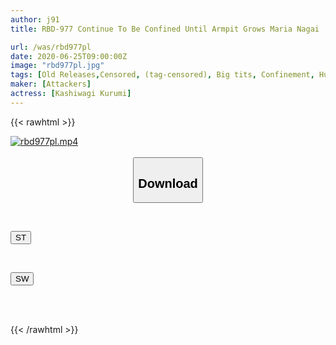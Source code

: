 ```yaml
---
author: j91
title: RBD-977 Continue To Be Confined Until Armpit Grows Maria Nagai

url: /was/rbd977pl
date: 2020-06-25T09:00:00Z
image: "rbd977pl.jpg"
tags: [Old Releases,Censored, (tag-censored), Big tits, Confinement, Huge Butt, Solowork]
maker: [Attackers]
actress: [Kashiwagi Kurumi]
---
```



{{< rawhtml >}}

<div class="video" data-videoid="9Pxk7D0kr0u90y">
    <a href="javascript:;">
        <img src="/was/rbd977pl/rbd977pl.jpg" width="WIDTH" height="HEIGHT" alt="rbd977pl.mp4" loading="lazy">
    </a>
</div>

<script type="text/javascript" src="https://j91.asia/asset/on-demand-st.js"></script>

<br>
  <link rel="stylesheet" href="https://j91.asia/asset/bs5.css">
  
  <center>
  <button class="btn btn-primary" type="button" data-bs-toggle="collapse" data-bs-target=".multi-collapse" aria-expanded="false" aria-controls="multiCollapseExample1 multiCollapseExample2"><h2>Download</h2></button></center>
</p>
<div class="row">
  <div class="col">
    <div class="collapse multi-collapse" id="multiCollapseExample1">
      <div class="card card-body">
	      	      <br>
<div class="buttons">  
<p><a href="https://streamtape.to/v/9Pxk7D0kr0u90y" target="_blank"><button class="btn-hover color-3"><i class="fa fa-download"></i> ST</button></a></p></div>
    </div>
  </div>
</div>
  <div class="col">
    <div class="collapse multi-collapse" id="multiCollapseExample2">
      <div class="card card-body">
	      <br>
<div class="buttons">
<p><a href="https://flaswish.com/ciq1yje9yml3" target="_blank"><button class="btn-hover color-2"><i class="fa fa-download"></i> SW</button></a></p></div>
<br><br>
      </div>
    </div>
  </div>
</div>

{{< /rawhtml >}}